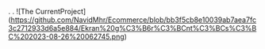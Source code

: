



.
.
   ![The CurrentProject]
   (https://github.com/NavidMhr/Ecommerce/blob/bb3f5cb8e10039ab7aea7fc3c2712933d6a5e884/Ekran%20g%C3%B6r%C3%BCnt%C3%BCs%C3%BC%202023-08-26%20062745.png)

